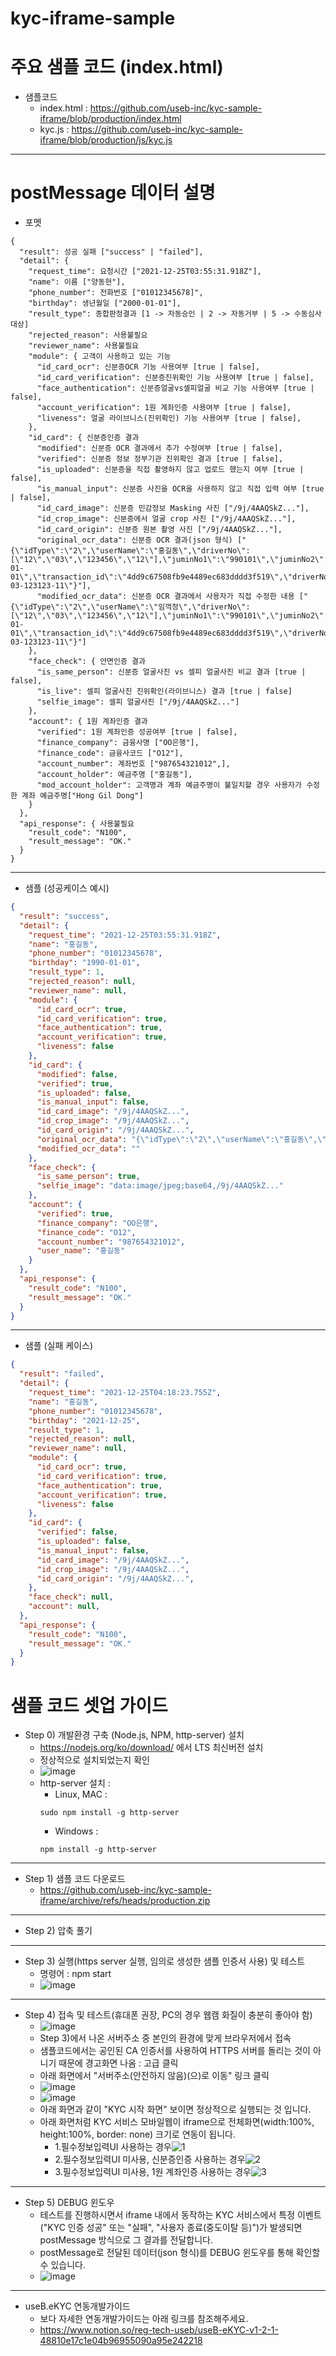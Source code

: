 # kyc-iframe-sample

# 주요 샘플 코드 (index.html)
- 샘플코드 
  - index.html : https://github.com/useb-inc/kyc-sample-iframe/blob/production/index.html
  - kyc.js : https://github.com/useb-inc/kyc-sample-iframe/blob/production/js/kyc.js
---

# postMessage 데이터 설명
- 포멧 
```
{
  "result": 성공 실패 ["success" | "failed"],
  "detail": {
    "request_time": 요청시간 ["2021-12-25T03:55:31.918Z"],
    "name": 이름 ["양동현"],
    "phone_number": 전화번호 ["01012345678]",
    "birthday": 생년월일 ["2000-01-01"],
    "result_type": 종합판정결과 [1 -> 자동승인 | 2 -> 자동거부 | 5 -> 수동심사대상] 
    "rejected_reason": 사용불필요
    "reviewer_name": 사용불필요
    "module": { 고객이 사용하고 있는 기능
      "id_card_ocr": 신분증OCR 기능 사용여부 [true | false],
      "id_card_verification": 신분증진위확인 기능 사용여부 [true | false],
      "face_authentication": 신분증얼굴vs셀피얼굴 비교 기능 사용여부 [true | false],
      "account_verification": 1원 계좌인증 사용여부 [true | false],
      "liveness": 얼굴 라이브니스(진위확인) 기능 사용여부 [true | false],
    },
    "id_card": { 신분증인증 결과
      "modified": 신분증 OCR 결과에서 추가 수정여부 [true | false],
      "verified": 신분증 정보 정부기관 진위확인 결과 [true | false],
      "is_uploaded": 신분증을 직접 촬영하지 않고 업로드 했는지 여부 [true | false], 
      "is_manual_input": 신분증 사진을 OCR을 사용하지 않고 직접 입력 여부 [true | false], 
      "id_card_image": 신분증 민감정보 Masking 사진 ["/9j/4AAQSkZ..."],
      "id_crop_image": 신분증에서 얼굴 crop 사진 ["/9j/4AAQSkZ..."],
      "id_card_origin": 신분증 원본 촬영 사진 ["/9j/4AAQSkZ..."],
      "original_ocr_data": 신분증 OCR 결과(json 형식) ["{\"idType\":\"2\",\"userName\":\"홍길동\",\"driverNo\":[\"12\",\"03\",\"123456\",\"12\"],\"juminNo1\":\"990101\",\"juminNo2\":\"1001234\",\"_juminNo2\":\"1\",\"issueDate\":\"2017-01-01\",\"transaction_id\":\"4dd9c67508fb9e4489ec683dddd3f519\",\"driverNo1\":\"\",\"driverNo2\":\"11-03-123123-11\"}"],
      "modified_ocr_data": 신분증 OCR 결과에서 사용자가 직접 수정한 내용 ["{\"idType\":\"2\",\"userName\":\"임꺽정\",\"driverNo\":[\"12\",\"03\",\"123456\",\"12\"],\"juminNo1\":\"990101\",\"juminNo2\":\"1001234\",\"_juminNo2\":\"1\",\"issueDate\":\"2017-01-01\",\"transaction_id\":\"4dd9c67508fb9e4489ec683dddd3f519\",\"driverNo1\":\"\",\"driverNo2\":\"11-03-123123-11\"}"]
    },
    "face_check": { 안면인증 결과
      "is_same_person": 신분증 얼굴사진 vs 셀피 얼굴사진 비교 결과 [true | false],
      "is_live": 셀피 얼굴사진 진위확인(라이브니스) 결과 [true | false]
      "selfie_image": 셀피 얼굴사진 ["/9j/4AAQSkZ..."]
    },
    "account": { 1원 계좌인증 결과
      "verified": 1원 계좌인증 성공여부 [true | false],
      "finance_company": 금융사명 ["OO은행"],
      "finance_code": 금융사코드 ["O12"],
      "account_number": 계좌번호 ["987654321012",],
      "account_holder": 예금주명 ["홍길동"],
      "mod_account_holder": 고객명과 계좌 예금주명이 불일치할 경우 사용자가 수정한 계좌 예금주명["Hong Gil Dong"]
    }
  },
  "api_response": { 사용불필요
    "result_code": "N100",
    "result_message": "OK."
  }
}
```
---
- 샘플 (성공케이스 예시)
```json
{
  "result": "success",
  "detail": {
    "request_time": "2021-12-25T03:55:31.918Z",
    "name": "홍길동",
    "phone_number": "01012345678",
    "birthday": "1990-01-01",
    "result_type": 1,
    "rejected_reason": null,
    "reviewer_name": null,
    "module": {
      "id_card_ocr": true,
      "id_card_verification": true,
      "face_authentication": true,
      "account_verification": true,
      "liveness": false
    },
    "id_card": {
      "modified": false,
      "verified": true,
      "is_uploaded": false,
      "is_manual_input": false,
      "id_card_image": "/9j/4AAQSkZ...",
      "id_crop_image": "/9j/4AAQSkZ...",
      "id_card_origin": "/9j/4AAQSkZ...",
      "original_ocr_data": "{\"idType\":\"2\",\"userName\":\"홍길동\",\"driverNo\":[\"12\",\"03\",\"123456\",\"12\"],\"juminNo1\":\"990101\",\"juminNo2\":\"1001234\",\"_juminNo2\":\"1\",\"issueDate\":\"2017-01-01\",\"transaction_id\":\"4dd9c67508fb9e4489ec683dddd3f519\",\"driverNo1\":\"\",\"driverNo2\":\"11-03-123123-11\"}",
      "modified_ocr_data": ""
    },
    "face_check": {
      "is_same_person": true,
      "selfie_image": "data:image/jpeg;base64,/9j/4AAQSkZ..."
    },
    "account": {
      "verified": true,
      "finance_company": "OO은행",
      "finance_code": "O12",
      "account_number": "987654321012",
      "user_name": "홍길동"
    }
  },
  "api_response": {
    "result_code": "N100",
    "result_message": "OK."
  }
}
```
---
- 샘플 (실패 케이스)
```json
{
  "result": "failed",
  "detail": {
    "request_time": "2021-12-25T04:18:23.755Z",
    "name": "홍길동",
    "phone_number": "01012345678",
    "birthday": "2021-12-25",
    "result_type": 1,
    "rejected_reason": null,
    "reviewer_name": null,
    "module": {
      "id_card_ocr": true,
      "id_card_verification": true,
      "face_authentication": true,
      "account_verification": true,
      "liveness": false
    },
    "id_card": {
      "verified": false,
      "is_uploaded": false,
      "is_manual_input": false,
      "id_card_image": "/9j/4AAQSkZ...",
      "id_crop_image": "/9j/4AAQSkZ...",
      "id_card_origin": "/9j/4AAQSkZ...",
    },
    "face_check": null,
    "account": null,
  },
  "api_response": {
    "result_code": "N100",
    "result_message": "OK."
  }
}
```

# 샘플 코드 셋업 가이드
- Step 0) 개발환경 구축 (Node.js, NPM, http-server) 설치 
  - https://nodejs.org/ko/download/ 에서 LTS 최신버전 설치
  - 정상적으로 설치되었는지 확인
  - ![image](https://user-images.githubusercontent.com/87741912/147377915-3369c5a7-2649-4721-92a5-87d93e15f7b1.png)
  - http-server 설치 : 
    - Linux, MAC : 
    ```shell 
    sudo npm install -g http-server 
    ```
    - Windows : 
    ```batch
    npm install -g http-server
    ```
---
- Step 1) 샘플 코드 다운로드
  - https://github.com/useb-inc/kyc-sample-iframe/archive/refs/heads/production.zip
---
- Step 2) 압축 풀기
---
- Step 3) 실행(https server 실행, 임의로 생성한 샘플 인증서 사용) 및 테스트 
  - 명령어 : npm start
  - ![image](https://user-images.githubusercontent.com/87741912/147376429-76c7f13f-0c4a-4a09-bdf2-f03355622392.png)
---
- Step 4) 접속 및 테스트(휴대폰 권장, PC의 경우 웹캠 화질이 충분히 좋아야 함)
  - ![image](https://user-images.githubusercontent.com/87741912/147376672-27953201-6715-4da8-ac1d-00ada39ca397.png)
  - Step 3)에서 나온 서버주소 중 본인의 환경에 맞게 브라우저에서 접속
  - 샘플코드에서는 공인된 CA 인증서를 사용하여 HTTPS 서버를 돌리는 것이 아니기 때문에 경고화면 나옴 : 고급 클릭
  - 아래 화면에서 "서버주소(안전하지 않음)(으)로 이동" 링크 클릭
  - ![image](https://user-images.githubusercontent.com/87741912/147376538-a338f52e-86f1-4a32-8796-c3baee18d230.png)
  - ![image](https://user-images.githubusercontent.com/87741912/147376556-bcf43b90-3191-4a98-b49e-68f9696fc574.png)
  - 아래 화면과 같이 "KYC 시작 화면" 보이면 정상적으로 실행되는 것 입니다.
  - 아래 화면처럼 KYC 서비스 모바일웹이 iframe으로 전체화면(width:100%, height:100%, border: none) 크기로 연동이 됩니다.
    - 1.필수정보입력UI 사용하는 경우![1](https://user-images.githubusercontent.com/112049329/225204762-eeba71b9-5657-438b-b3d5-837d992cbb72.png)
    - 2.필수정보입력UI 미사용, 신분증인증 사용하는 경우![2](https://user-images.githubusercontent.com/112049329/225204777-9f59d09e-5de7-4b16-ba07-ab509514471d.png)
    - 3.필수정보입력UI 미사용, 1원 계좌인증 사용하는 경우![3](https://user-images.githubusercontent.com/112049329/225204796-f7240a8f-f07c-4718-a0a5-191868d80782.png)

---
- Step 5) DEBUG 윈도우
  - 테스트를 진행하시면서 iframe 내에서 동작하는 KYC 서비스에서 특정 이벤트("KYC 인증 성공" 또는 "실패", "사용자 종료(중도이탈 등)")가 발생되면 postMessage 방식으로 그 결과를 전달합니다.
  - postMessage로 전달된 데이터(json 형식)를 DEBUG 윈도우를 통해 확인할 수 있습니다.
  - ![image](https://user-images.githubusercontent.com/87741912/224627552-0ad26b5b-f039-4b68-89be-1df2b95e3751.png)
---
- useB.eKYC 연동개발가이드
  - 보다 자세한 연동개발가이드는 아래 링크를 참조해주세요.
  - https://www.notion.so/reg-tech-useb/useB-eKYC-v1-2-1-48810e17c1e04b96955090a95e242218
